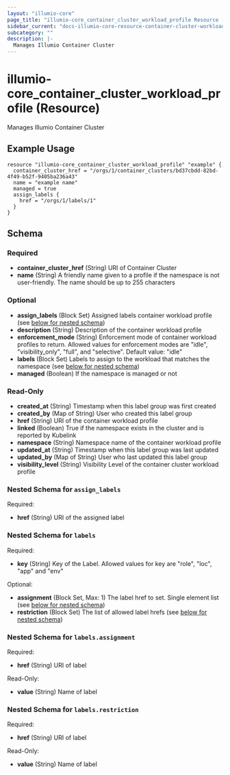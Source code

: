 ```yaml
---
layout: "illumio-core"
page_title: "illumio-core_container_cluster_workload_profile Resource - terraform-provider-illumio-core"
sidebar_current: "docs-illumio-core-resource-container-cluster-workload-profile"
subcategory: ""
description: |-
  Manages Illumio Container Cluster
---
```


# illumio-core_container_cluster_workload_profile (Resource)

Manages Illumio Container Cluster

Example Usage
------------

```hcl
resource "illumio-core_container_cluster_workload_profile" "example" {
  container_cluster_href = "/orgs/1/container_clusters/bd37cbdd-82bd-4f49-b52f-9405ba236a43"
  name = "example name"
  managed = true
  assign_labels {
    href = "/orgs/1/labels/1"
  }
}
```


## Schema

### Required

- **container_cluster_href** (String) URI of Container Cluster
- **name** (String) A friendly name given to a profile if the namespace is not user-friendly. The name should be up to 255 characters

### Optional

- **assign_labels** (Block Set) Assigned labels container workload profile (see [below for nested schema](#nestedblock--assign_labels))
- **description** (String) Description of the container workload profile
- **enforcement_mode** (String) Enforcement mode of container workload profiles to return. Allowed values for enforcement modes are "idle", "visibility_only", "full", and "selective". Default value: "idle"
- **labels** (Block Set) Labels to assign to the workload that matches the namespace (see [below for nested schema](#nestedblock--labels))
- **managed** (Boolean) If the namespace is managed or not

### Read-Only

- **created_at** (String) Timestamp when this label group was first created
- **created_by** (Map of String) User who created this label group
- **href** (String) URI of the container workload profile
- **linked** (Boolean) True if the namespace exists in the cluster and is reported by Kubelink
- **namespace** (String) Namespace name of the container workload profile
- **updated_at** (String) Timestamp when this label group was last updated
- **updated_by** (Map of String) User who last updated this label group
- **visibility_level** (String) Visibility Level of the container cluster workload profile

<a id="nestedatt--assign_labels"></a>
### Nested Schema for `assign_labels`

Required:

- **href** (String) URI of the assigned label

<a id="nestedatt--labels"></a>
### Nested Schema for `labels`

Required:

- **key** (String) Key of the Label. Allowed values for key are "role", "loc", "app" and "env"

Optional:

- **assignment** (Block Set, Max: 1) The label href to set. Single element list (see [below for nested schema](#nestedblock--labels--assignment))
- **restriction** (Block Set) The list of allowed label hrefs (see [below for nested schema](#nestedblock--labels--restriction))


<a id="nestedobjatt--labels--assignment"></a>
### Nested Schema for `labels.assignment`

Required:

- **href** (String) URI of label

Read-Only:

- **value** (String) Name of label

<a id="nestedobjatt--labels--restriction"></a>
### Nested Schema for `labels.restriction`

Required:

- **href** (String) URI of label

Read-Only:

- **value** (String) Name of label


